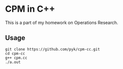 # CPM in C++

This is a part of my homework on Operations Research.

## Usage

    git clone https://github.com/pyk/cpm-cc.git
    cd cpm-cc
    g++ cpm.cc
    ./a.out


